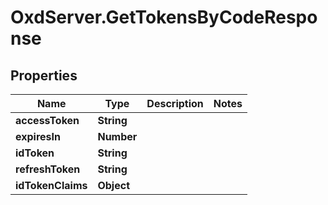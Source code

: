 # OxdServer.GetTokensByCodeResponse

## Properties
Name | Type | Description | Notes
------------ | ------------- | ------------- | -------------
**accessToken** | **String** |  | 
**expiresIn** | **Number** |  | 
**idToken** | **String** |  | 
**refreshToken** | **String** |  | 
**idTokenClaims** | **Object** |  | 


